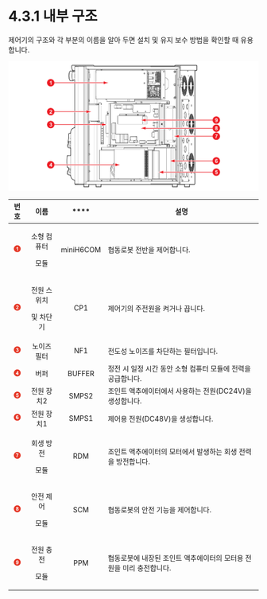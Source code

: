 # 4.3.1 내부 구조

제어기의 구조와 각 부분의 이름을 알아 두면 설치 및 유지 보수 방법을 확인할 때 유용합니다.

![그림 26 제어기 내부 구조](../../.gitbook/assets/image107.png)

|                     **번호**                     |           **이름**          |    ****   | **설명**                                 |
| :--------------------------------------------: | :-----------------------: | :-------: | -------------------------------------- |
| ![Adobe Systems](../../.gitbook/assets/1.png)  |  <p>소형 컴퓨터  </p><p>모듈</p> | miniH6COM | 협동로봇 전반을 제어합니다.                        |
| ![Adobe Systems](../../.gitbook/assets/2.png)  | <p>전원 스위치</p><p>및 차단기</p> |    CP1    | 제어기의 주전원을 켜거나 끕니다.                     |
| ![Adobe Systems](../../.gitbook/assets/3.png)  |           노이즈 필터          |    NF1    | 전도성 노이즈를 차단하는 필터입니다.                   |
| ![Adobe Systems](../../.gitbook/assets/4.png)  |             버퍼            |   BUFFER  | 정전 시 일정 시간 동안 소형 컴퓨터 모듈에 전력을 공급합니다.    |
| ![Adobe Systems](../../.gitbook/assets/5.png)  |           전원 장치2          |   SMPS2   | 조인트 액추에이터에서 사용하는 전원(DC24V)을 생성합니다.     |
|  ![Adobe Systems](../../.gitbook/assets/6.png) |           전원 장치1          |   SMPS1   | 제어용 전원(DC48V)을 생성합니다.                  |
|  ![Adobe Systems](../../.gitbook/assets/7.png) |   <p>회생 방전</p><p>모듈</p>   |    RDM    | 조인트 액추에이터의 모터에서 발생하는 회생 전력을 방전합니다.     |
|  ![Adobe Systems](../../.gitbook/assets/8.png) |   <p>안전 제어</p><p>모듈</p>   |    SCM    | 협동로봇의 안전 기능을 제어합니다.                    |
|  ![Adobe Systems](../../.gitbook/assets/9.png) |   <p>전원 충전</p><p>모듈</p>   |    PPM    | 협동로봇에 내장된 조인트 액추에이터의 모터용 전원을 미리 충전합니다. |
